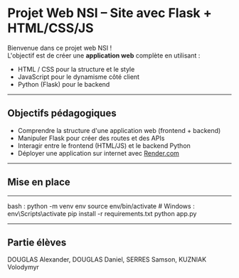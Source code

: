 # Projet Web NSI – Site avec Flask + HTML/CSS/JS

Bienvenue dans ce projet web NSI !  
L'objectif est de créer une **application web** complète en utilisant :

- HTML / CSS pour la structure et le style
- JavaScript pour le dynamisme côté client
- Python (Flask) pour le backend

---

##  Objectifs pédagogiques

- Comprendre la structure d'une application web (frontend + backend)
- Manipuler Flask pour créer des routes et des APIs
- Interagir entre le frontend (HTML/JS) et le backend Python
- Déployer une application sur internet avec [Render.com](https://render.com)


---

## Mise en place

---

bash :
	python -m venv env
	source env/bin/activate  # Windows : env\Scripts\activate
	pip install -r requirements.txt
	python app.py

---

## Partie élèves
DOUGLAS Alexander, DOUGLAS Daniel, SERRES Samson, KUZNIAK Volodymyr
